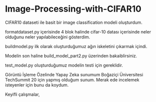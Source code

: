 # Image-Processing-with-CIFAR10
CIFAR10 dataseti ile basit bir image classification modeli oluşturdum.

formatdataset.py içerisinde 4 blok halinde cifar-10 datası içerisinde neler olduğunu neler yapılabileceğini gösterdim.

buildmodel.py ilk olarak oluşturduğumuz ağın iskeletini çıkarmak içindi. 

Modelin son haline build_model_part2.py üzerinden bakaiblirsiniz.

test_model.py oluşturduğumuz modelin testi için gereklidir.

Görüntü İşleme Özelinde Yapay Zeka sunumum Boğaziçi Üniversitesi TechSummit 20 için yapmış olduğum sunum. Merak ede incelemek isteyenler için bunu da koydum.

Keyifli çalışmalar,
